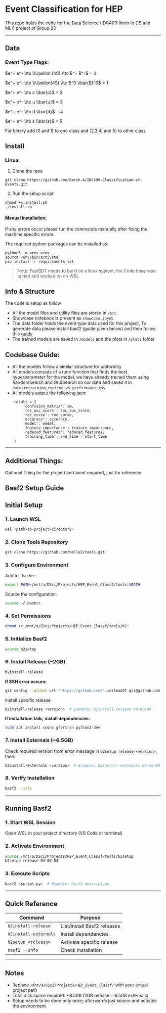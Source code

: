 # Event Classification for HEP

This repo holds the code for the Data Science (IDC409 (Intro to DS and ML)) project of Group 23 

-----------

## Data

### Event Type Flags:

$e^+ e^- \\to \\Upsilon (4S) \\to B^+ B^-$ = 0

$e^+ e^- \\to \\Upsilon(4S) \\to B^0 \\bar{B}^0$ = 1

$e^+ e^- \\to c \\bar{c}$ = 2

$e^+ e^- \\to u \\bar{u}$ = 3

$e^+ e^- \\to d \\bar{d}$ = 4

$e^+ e^- \\to s \\bar{s}$ = 5

For binary add (0 and 1) to one class and (2,3,4, and 5) to other class


## Install
### Linux
1. Clone the repo
```
git clone https://github.com/Darsh-A/IDC409-Classification-of-Events.git
```

2. Run the setup script
```
chmod +x install.sh
./install.sh
```

#### Manual Installation:
If any errors occur please run the commands manually after fixing the machine specific errors

The required python packages can be installed as:
```
python3 -m venv venv
source venv/bin/activate
pip install -r requirements.txt
```

> Note: FastBDT needs to build on a linux system, the Code base was tested and worked on on WSL


## Info & Structure
The code is setup as follow
- All the model files and utility files are stored in `/src`
- Showcase notebook is present as `showcase.ipynb`
- The data folder holds the event type data used for this project, To generate data please install basf2 (guide given below) and then follow this [guide](https://training.belle2.org/online_book/basf2/cs.html?utm_=)
- The trained models are saved in `/models` and the plots in `/plots` folder


## Codebase Guide:
- All the models follow a similar structure for uniformity
- All models consists of a tune function that finds the best hyperparameter for the model, we have already trained them using RandomSearch and GridSearch on our data and saved it in `data/retraining_runtime_vs_performance.csv`
- All models output the following json:
```
    result = {
        'confusion_matrix': cm,
        'roc_auc_score': roc_auc_score,
        'roc_curve': roc_curve,
        'accuracy': accuracy,
        'model': model,
        'feature_importance': feature_importance,
        'reduced_features': reduced_features,
        'training_time': end_time - start_time
    }
```


-----------------

## Additional Things:
Optional Thing for the project and arent required, just for reference

## Basf2 Setup Guide

## Initial Setup

### 1. Launch WSL
```bash
wsl <path-to-project-directory>
```

### 2. Clone Tools Repository
```bash
git clone https://github.com/belle2/tools.git
```

### 3. Configure Environment
Add to `.bashrc`:
```bash
export PATH=/mnt/a/DSci/Projects/HEP_Event_Classf/tools:$PATH
```

Source the configuration:
```bash
source ~/.bashrc
```

### 4. Set Permissions
```bash
chmod +x /mnt/a/DSci/Projects/HEP_Event_Classf/tools/b2*
```

### 5. Initialize Basf2
```bash
source b2setup
```

### 6. Install Release (~2GB)
```bash
b2install-release
```

**If SSH error occurs:**
```bash
git config --global url."https://github.com/".insteadOf git@github.com:
```

Install specific release:
```bash
b2install-release <version>  # Example: b2install-release 09-00-04
```

**If installation fails, install dependencies:**
```bash
sudo apt install scons gfortran python3-dev
```

### 7. Install Externals (~6.5GB)
Check required version from error message in `b2setup release-<version>`, then:
```bash
b2install-externals <version>  # Example: b2install-externals 02-02-04
```

### 8. Verify Installation
```bash
basf2 --info
```

---

## Running Basf2

### 1. Start WSL Session
Open WSL in your project directory (VS Code or terminal)

### 2. Activate Environment
```bash
source /mnt/a/DSci/Projects/HEP_Event_Classf/tools/b2setup
b2setup release-09-00-04
```

### 3. Execute Scripts
```bash
basf2 <script.py>  # Example: basf2 myscript.py
```

---

## Quick Reference

| Command | Purpose |
|---------|---------|
| `b2install-release` | List/install Basf2 releases |
| `b2install-externals` | Install dependencies |
| `b2setup <release>` | Activate specific release |
| `basf2 --info` | Check installation |

---

## Notes
- Replace `/mnt/a/DSci/Projects/HEP_Event_Classf/` with your actual project path
- Total disk space required: ~8.5GB (2GB release + 6.5GB externals)
- Setup needs to be done only once; afterwards just source and activate the environment
